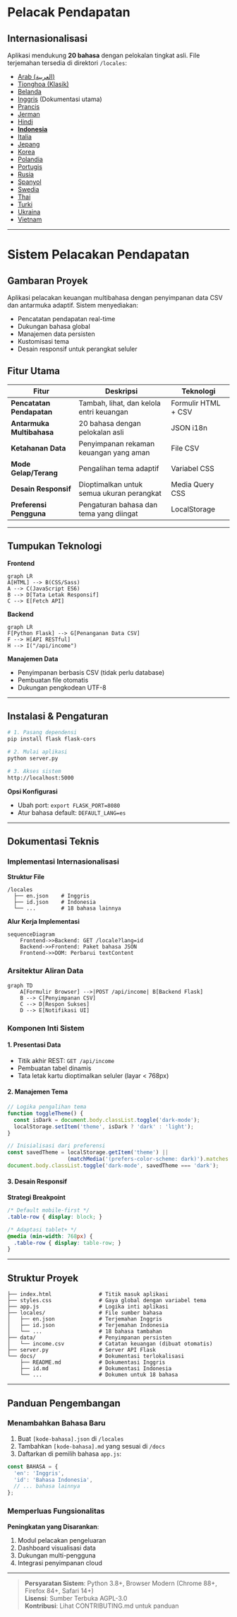 # Pelacak Pendapatan
## Internasionalisasi  
Aplikasi mendukung **20 bahasa** dengan pelokalan tingkat asli. File terjemahan tersedia di direktori `/locales`:

- [Arab (العربية)](ar.md)  
- [Tionghoa (Klasik)](zh.md)  
- [Belanda](nl.md)  
- [Inggris](README.md) (Dokumentasi utama)  
- [Prancis](fr.md)  
- [Jerman](de.md)  
- [Hindi](hi.md)  
- **[Indonesia](id.md)**  
- [Italia](it.md)  
- [Jepang](ja.md)  
- [Korea](ko.md)  
- [Polandia](pl.md)  
- [Portugis](pt.md)  
- [Rusia](ru.md)  
- [Spanyol](es.md)  
- [Swedia](sv.md)  
- [Thai](th.md)  
- [Turki](tr.md)  
- [Ukraina](uk.md)  
- [Vietnam](vi.md)  

---

# Sistem Pelacakan Pendapatan

## Gambaran Proyek  
Aplikasi pelacakan keuangan multibahasa dengan penyimpanan data CSV dan antarmuka adaptif. Sistem menyediakan:

- Pencatatan pendapatan real-time
- Dukungan bahasa global
- Manajemen data persisten
- Kustomisasi tema
- Desain responsif untuk perangkat seluler

## Fitur Utama  
| Fitur | Deskripsi | Teknologi |
|---------|-------------|------------|
| **Pencatatan Pendapatan** | Tambah, lihat, dan kelola entri keuangan | Formulir HTML + CSV |
| **Antarmuka Multibahasa** | 20 bahasa dengan pelokalan asli | JSON i18n |
| **Ketahanan Data** | Penyimpanan rekaman keuangan yang aman | File CSV |
| **Mode Gelap/Terang** | Pengalihan tema adaptif | Variabel CSS |
| **Desain Responsif** | Dioptimalkan untuk semua ukuran perangkat | Media Query CSS |
| **Preferensi Pengguna** | Pengaturan bahasa dan tema yang diingat | LocalStorage |

---

## Tumpukan Teknologi  
**Frontend**  
```mermaid
graph LR
A[HTML] --> B(CSS/Sass)
A --> C(JavaScript ES6)
B --> D[Tata Letak Responsif]
C --> E[Fetch API]
```

**Backend**  
```mermaid
graph LR
F[Python Flask] --> G[Penanganan Data CSV]
F --> H[API RESTful]
H --> I("/api/income")
```

**Manajemen Data**  
- Penyimpanan berbasis CSV (tidak perlu database)
- Pembuatan file otomatis
- Dukungan pengkodean UTF-8

---

## Instalasi & Pengaturan  
```bash
# 1. Pasang dependensi
pip install flask flask-cors

# 2. Mulai aplikasi
python server.py

# 3. Akses sistem
http://localhost:5000
```

**Opsi Konfigurasi**  
- Ubah port: `export FLASK_PORT=8080`
- Atur bahasa default: `DEFAULT_LANG=es`

---

## Dokumentasi Teknis

### Implementasi Internasionalisasi  
**Struktur File**  
```
/locales
  ├── en.json    # Inggris
  ├── id.json    # Indonesia
  └── ...        # 18 bahasa lainnya
```

**Alur Kerja Implementasi**  
```mermaid
sequenceDiagram
    Frontend->>Backend: GET /locale?lang=id
    Backend->>Frontend: Paket bahasa JSON
    Frontend->>DOM: Perbarui textContent
```

### Arsitektur Aliran Data  
```mermaid
graph TD
    A[Formulir Browser] -->|POST /api/income| B[Backend Flask]
    B --> C[Penyimpanan CSV]
    C --> D[Respon Sukses]
    D --> E[Notifikasi UI]
```

### Komponen Inti Sistem  
#### 1. Presentasi Data  
- Titik akhir REST: `GET /api/income`
- Pembuatan tabel dinamis
- Tata letak kartu dioptimalkan seluler (layar < 768px)

#### 2. Manajemen Tema  
```javascript
// Logika pengalihan tema
function toggleTheme() {
  const isDark = document.body.classList.toggle('dark-mode');
  localStorage.setItem('theme', isDark ? 'dark' : 'light');
}

// Inisialisasi dari preferensi
const savedTheme = localStorage.getItem('theme') || 
                   (matchMedia('(prefers-color-scheme: dark)').matches ? 'dark' : 'light');
document.body.classList.toggle('dark-mode', savedTheme === 'dark');
```

#### 3. Desain Responsif  
**Strategi Breakpoint**  
```css
/* Default mobile-first */
.table-row { display: block; }

/* Adaptasi tablet+ */
@media (min-width: 768px) {
  .table-row { display: table-row; }
}
```

---

## Struktur Proyek  
```
├── index.html               # Titik masuk aplikasi
├── styles.css               # Gaya global dengan variabel tema
├── app.js                   # Logika inti aplikasi
├── locales/                 # File sumber bahasa
│   ├── en.json              # Terjemahan Inggris
│   ├── id.json              # Terjemahan Indonesia
│   └── ...                  # 18 bahasa tambahan
├── data/                    # Penyimpanan persisten
│   └── income.csv           # Catatan keuangan (dibuat otomatis)
├── server.py                # Server API Flask
└── docs/                    # Dokumentasi terlokalisasi
    ├── README.md            # Dokumentasi Inggris
    ├── id.md                # Dokumentasi Indonesia
    └── ...                  # Dokumen untuk 18 bahasa
```

---

## Panduan Pengembangan  
### Menambahkan Bahasa Baru  
1. Buat `[kode-bahasa].json` di `/locales`
2. Tambahkan `[kode-bahasa].md` yang sesuai di `/docs`
3. Daftarkan di pemilih bahasa `app.js`:
```javascript
const BAHASA = {
  'en': 'Inggris',
  'id': 'Bahasa Indonesia',
  // ... bahasa lainnya
};
```

### Memperluas Fungsionalitas  
**Peningkatan yang Disarankan**:  
1. Modul pelacakan pengeluaran  
2. Dashboard visualisasi data  
3. Dukungan multi-pengguna  
4. Integrasi penyimpanan cloud  

---
> **Persyaratan Sistem**: Python 3.8+, Browser Modern (Chrome 88+, Firefox 84+, Safari 14+)  
> **Lisensi**: Sumber Terbuka AGPL-3.0  
> **Kontribusi**: Lihat CONTRIBUTING.md untuk panduan  